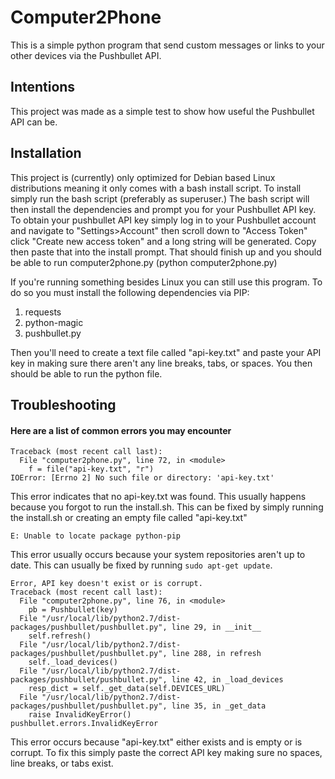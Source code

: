 # Computer2Phone
This is a simple python program that send custom messages or links to your other devices via the Pushbullet API.

## Intentions
This project was made as a simple test to show how useful the Pushbullet API can be.

## Installation
  This project is (currently) only optimized for Debian based Linux distributions meaning it only comes with a bash install script. 
To install simply run the bash script (preferably as superuser.) The bash script will then install the dependencies and prompt you for 
your Pushbullet API key. To obtain your pushbullet API key simply log in to your Pushbullet account and navigate to "Settings>Account"
then scroll down to "Access Token" click "Create new access token" and a long string will be generated.
Copy then paste that into the install prompt. That should finish up and you should be able to run computer2phone.py (python computer2phone.py)

If you're running something besides Linux you can still use this program. To do so you must install the following dependencies via PIP:
  
  1. requests
  2. python-magic
  3. pushbullet.py
  
Then you'll need to create a text file called "api-key.txt" and paste your API key in making sure there aren't any line breaks, tabs, or spaces. 
You then should be able to run the python file.

## Troubleshooting
#### Here are a list of common errors you may encounter

    Traceback (most recent call last):
      File "computer2phone.py", line 72, in <module>
        f = file("api-key.txt", "r")
    IOError: [Errno 2] No such file or directory: 'api-key.txt'
This error indicates that no api-key.txt was found. This usually happens because you forgot to run the install.sh. 
This can be fixed by simply running the install.sh or creating an empty file called "api-key.txt"

    E: Unable to locate package python-pip
This error usually occurs because your system repositories aren't up to date. 
This can usually be fixed by running `sudo apt-get update`.

    Error, API key doesn't exist or is corrupt.
    Traceback (most recent call last):
      File "computer2phone.py", line 76, in <module>
        pb = Pushbullet(key)
      File "/usr/local/lib/python2.7/dist-packages/pushbullet/pushbullet.py", line 29, in __init__
        self.refresh()
      File "/usr/local/lib/python2.7/dist-packages/pushbullet/pushbullet.py", line 288, in refresh
        self._load_devices()
      File "/usr/local/lib/python2.7/dist-packages/pushbullet/pushbullet.py", line 42, in _load_devices
        resp_dict = self._get_data(self.DEVICES_URL)
      File "/usr/local/lib/python2.7/dist-packages/pushbullet/pushbullet.py", line 35, in _get_data
        raise InvalidKeyError()
    pushbullet.errors.InvalidKeyError
This error occurs because "api-key.txt" either exists and is empty or is corrupt. To fix this simply paste the correct API key making sure no spaces, line breaks, or tabs exist.
